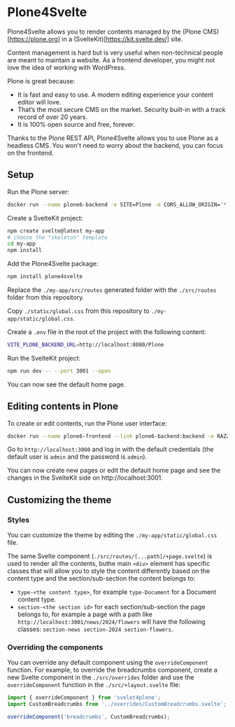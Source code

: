 # Plone4Svelte

Plone4Svelte allows you to render contents managed by the (Plone CMS)[https://plone.org] in a (SvelteKit)[https://kit.svelte.dev/] site.

Content management is hard but is very useful when non-technical people are meant to maintain a website.
As a frontend developer, you might not love the idea of working with WordPress.

Plone is great because:

- It is fast and easy to use. A modern editing experience your content editor will love.
- That’s the most secure CMS on the market. Security built-in with a track record of over 20 years.
- It is 100% open source and free, forever.

Thanks to the Plone REST API, Plone4Svelte allows you to use Plone as a headless CMS. You won't need to worry about the backend, you can focus on the frontend.

## Setup

Run the Plone server:

```bash
docker run --name plone6-backend -e SITE=Plone -e CORS_ALLOW_ORIGIN='*' -d -p 8080:8080 plone/plone-backend:6.0
```

Create a SvelteKit project:

```bash
npm create svelte@latest my-app
# choose the "skeleton" template
cd my-app
npm install
```

Add the Plone4Svelte package:

```bash
npm install plone4svelte
```

Replace the `./my-app/src/routes` generated folder with the `./src/routes` folder from this repository.

Copy `./static/global.css` from this repository to `./my-app/static/global.css`.

Create a `.env` file in the root of the project with the following content:

```bash
VITE_PLONE_BACKEND_URL=http://localhost:8080/Plone
```

Run the SvelteKit project:

```bash
npm run dev -- --port 3001 --open
```

You can now see the default home page.

## Editing contents in Plone

To create or edit contents, run the Plone user interface:

```bash
docker run --name plone6-frontend --link plone6-backend:backend -e RAZZLE_API_PATH=http://localhost:8080/Plone -e RAZZLE_INTERNAL_API_PATH=http://backend:8080/Plone -d -p 3000:3000 plone/plone-frontend:latest
```

Go to `http://localhost:3000` and log in with the default credentials (the default user is `admin` and the password is `admin`).

You can now create new pages or edit the default home page and see the changes in the SvelteKit side on http://localhost:3001.

## Customizing the theme

### Styles

You can customize the theme by editing the `./my-app/static/global.css` file.

The same Svelte component (`./src/routes/[...path]/+page.svelte`) is used to render all the contents, buthe main `<div>` element has specific classes that will allow you to style the content differently based on the content type and the section/sub-section the content belongs to:

- `type-<the content type>`, for example `type-Document` for a Document content type.
- `section-<the section id>` for each section/sub-section the page belongs to, for example a page with a path like `http://localhost:3001/news/2024/flowers` will have the following classes: `section-news section-2024 section-flowers`.

### Overriding the components

You can override any default component using the `overrideComponent` function. For example, to override the breadcrumbs component, create a new Svelte component in the `./src/overrides` folder and use the `overrideComponent` function in the `./src/+layout.svelte` file:

```js
import { overrideComponent } from 'svelet4plone';
import CustomBreadcrumbs from '../overrides/CustomBreadcrumbs.svelte';

overrideComponent('breadcrumbs', CustomBreadcrumbs);
```
